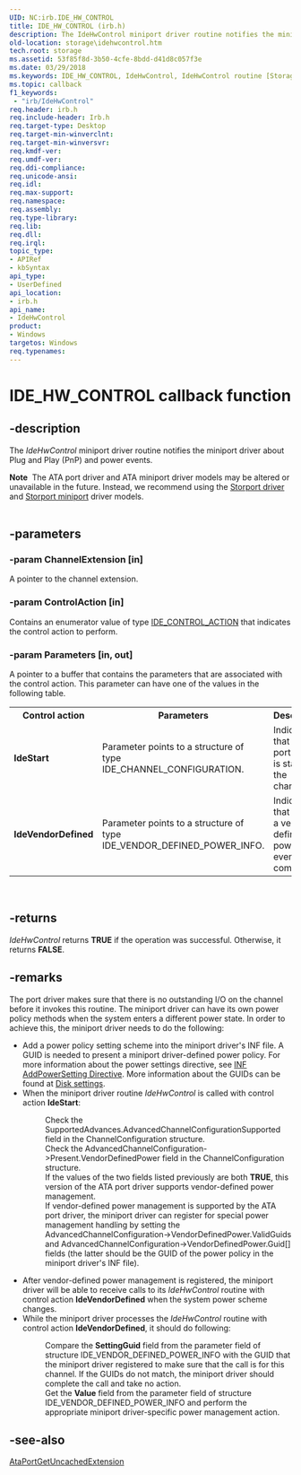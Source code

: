 ```yaml
---
UID: NC:irb.IDE_HW_CONTROL
title: IDE_HW_CONTROL (irb.h)
description: The IdeHwControl miniport driver routine notifies the miniport driver about Plug and Play (PnP) and power events.Note  The ATA port driver and ATA miniport driver models may be altered or unavailable in the future.
old-location: storage\idehwcontrol.htm
tech.root: storage
ms.assetid: 53f85f8d-3b50-4cfe-8bdd-d41d8c057f3e
ms.date: 03/29/2018
ms.keywords: IDE_HW_CONTROL, IdeHwControl, IdeHwControl routine [Storage Devices], atartns_9c868c08-5470-4940-9067-0aa8a796b191.xml, irb/IdeHwControl, storage.idehwcontrol
ms.topic: callback
f1_keywords:
 - "irb/IdeHwControl"
req.header: irb.h
req.include-header: Irb.h
req.target-type: Desktop
req.target-min-winverclnt: 
req.target-min-winversvr: 
req.kmdf-ver: 
req.umdf-ver: 
req.ddi-compliance: 
req.unicode-ansi: 
req.idl: 
req.max-support: 
req.namespace: 
req.assembly: 
req.type-library: 
req.lib: 
req.dll: 
req.irql: 
topic_type:
- APIRef
- kbSyntax
api_type:
- UserDefined
api_location:
- irb.h
api_name:
- IdeHwControl
product:
- Windows
targetos: Windows
req.typenames: 
---
```


# IDE_HW_CONTROL callback function


## -description


The <i>IdeHwControl</i> miniport driver routine notifies the miniport driver about Plug and Play (PnP) and power events.
<div class="alert"><b>Note</b>  The ATA port driver and ATA miniport driver models may be altered or unavailable in the future. Instead, we recommend using the <a href="https://docs.microsoft.com/windows-hardware/drivers/storage/storport-driver">Storport driver</a> and <a href="https://docs.microsoft.com/windows-hardware/drivers/storage/storport-miniport-drivers">Storport miniport</a> driver models.</div><div> </div>

## -parameters




### -param ChannelExtension [in]

A pointer to the channel extension.


### -param ControlAction [in]

Contains an enumerator value of type <a href="https://docs.microsoft.com/windows-hardware/drivers/ddi/irb/ne-irb-ide_control_action">IDE_CONTROL_ACTION</a> that indicates the control action to perform. 


### -param Parameters [in, out]

A pointer to a buffer that contains the parameters that are associated with the control action. This parameter can have one of the values in the following table.

<table>
<tr>
<th>Control action</th>
<th>Parameters</th>
<th>Description</th>
</tr>
<tr>
<td>
<b>IdeStart</b>

</td>
<td>
Parameter points to a structure of type IDE_CHANNEL_CONFIGURATION.

</td>
<td>
Indicates that the port driver is starting the channel.

</td>
</tr>
<tr>
<td>
<b>IdeVendorDefined</b>

</td>
<td>
Parameter points to a structure of type IDE_VENDOR_DEFINED_POWER_INFO.

</td>
<td>
Indicates that there is a vendor defined power event coming.

</td>
</tr>
</table>
 


## -returns



<i>IdeHwControl</i> returns <b>TRUE</b> if the operation was successful. Otherwise, it returns <b>FALSE</b>. 




## -remarks



The port driver makes sure that there is no outstanding I/O on the channel before it invokes this routine. The miniport driver can have its own power policy methods when the system enters a different power state. In order to achieve this, the miniport driver needs to do the following:

<ul>
<li>
Add a power policy setting scheme into the miniport driver's INF file. A GUID is needed to present a miniport driver-defined power policy. For more information about the power settings directive, see <a href="https://docs.microsoft.com/windows-hardware/drivers/install/inf-addpowersetting-directive">INF AddPowerSetting Directive</a>. More information about the GUIDs can be found at <a href="https://docs.microsoft.com/windows-hardware/customize/power-settings/disk-settings">Disk settings</a>.

</li>
<li>When the miniport driver routine <i>IdeHwControl</i> is called with control action <b>IdeStart</b>:<dl>
<dd>Check the SupportedAdvances.AdvancedChannelConfigurationSupported field in the ChannelConfiguration structure.</dd>
<dd>Check the AdvancedChannelConfiguration->Present.VendorDefinedPower field in the ChannelConfiguration structure.</dd>
<dd>If the values of the two fields listed previously are both <b>TRUE</b>, this version of the ATA port driver supports vendor-defined power management.</dd>
<dd>If vendor-defined power management is supported by the ATA port driver, the miniport driver can register for special power management handling by setting the AdvancedChannelConfiguration->VendorDefinedPower.ValidGuids and AdvancedChannelConfiguration->VendorDefinedPower.Guid[] fields (the latter should be the GUID of the power policy in the miniport driver's INF file).</dd>
</dl>
</li>
<li>
After vendor-defined power management is registered, the miniport driver will be able to receive calls to its <i>IdeHwControl</i> routine with control action <b>IdeVendorDefined</b> when the system power scheme changes.

</li>
<li>While the miniport driver processes the <i>IdeHwControl</i> routine with control action <b>IdeVendorDefined</b>, it should do following:<dl>
<dd>Compare the <b>SettingGuid</b> field from the parameter field of structure IDE_VENDOR_DEFINED_POWER_INFO with the GUID that the miniport driver registered to make sure that the call is for this channel. If the GUIDs do not match, the miniport driver should complete the call and take no action.</dd>
<dd>Get the <b>Value</b> field from the parameter field of structure IDE_VENDOR_DEFINED_POWER_INFO and perform the appropriate miniport driver-specific power management action.</dd>
</dl>
</li>
</ul>



## -see-also




<a href="https://docs.microsoft.com/windows-hardware/drivers/ddi/irb/nf-irb-ataportgetuncachedextension">AtaPortGetUncachedExtension</a>
 

 

